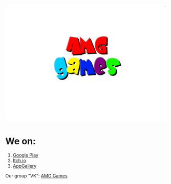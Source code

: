 <head>  
<title>AMG Games</title>
  <img src="AMGlogoVK.jpg">
  </head>
<h1>We on:</h1>

1. <a href="https://play.google.com/store/apps/developer?id=AlmakerGooD">Google Play</a>
2. <a href="https://almakergood.itch.io/">Itch.io</a>
3. <a href="https://appgallery.huawei.com/app/C105303737">AppGallery</a>

Our group "VK": <a href="https://vk.com/almakergood">AMG Games</a>

